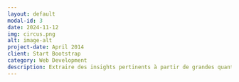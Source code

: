```yaml
---
layout: default
modal-id: 3
date: 2024-11-12
img: circus.png
alt: image-alt
project-date: April 2014
client: Start Bootstrap
category: Web Development
description: Extraire des insights pertinents à partir de grandes quantités de données financières ou de documents sectoriels peut être complexe et entraîner des interprétations incomplètes.<br>L'IA est configurée pour identifier les points clés dans les données fournies et les interpréter dans un contexte pertinent, facilitant ainsi la création de résumés financiers et sectoriels plus clairs et plus exploitables.
---
```


